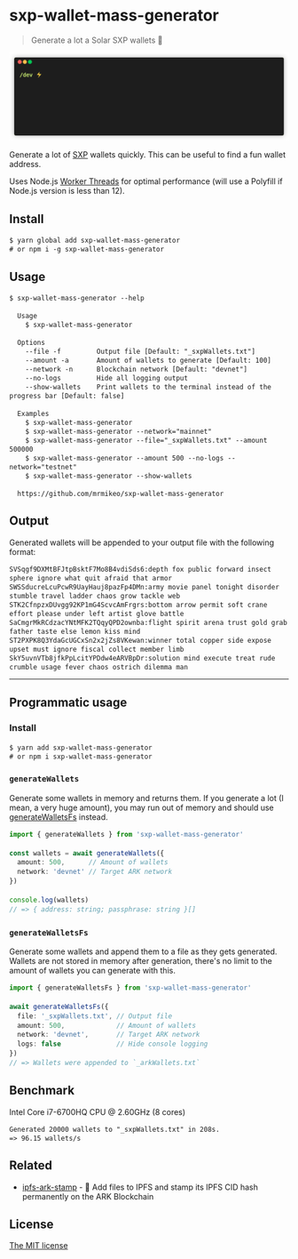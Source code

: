 # sxp-wallet-mass-generator
> Generate a lot a Solar SXP wallets 👛

![Demo gif](./demo.gif)

Generate a lot of [SXP](https://solar.org/) wallets quickly. This can be useful to find a fun wallet address.

Uses Node.js [Worker Threads](https://nodejs.org/api/worker_threads.html) for optimal performance (will use a Polyfill if Node.js version is less than 12).

## Install

```
$ yarn global add sxp-wallet-mass-generator
# or npm i -g sxp-wallet-mass-generator
```

## Usage

```
$ sxp-wallet-mass-generator --help

  Usage
    $ sxp-wallet-mass-generator
  
  Options
    --file -f         Output file [Default: "_sxpWallets.txt"]
    --amount -a       Amount of wallets to generate [Default: 100]
    --network -n      Blockchain network [Default: "devnet"]
    --no-logs         Hide all logging output
    --show-wallets    Print wallets to the terminal instead of the progress bar [Default: false]

  Examples
    $ sxp-wallet-mass-generator
    $ sxp-wallet-mass-generator --network="mainnet"
    $ sxp-wallet-mass-generator --file="_sxpWallets.txt" --amount 500000
    $ sxp-wallet-mass-generator --amount 500 --no-logs --network="testnet"
    $ sxp-wallet-mass-generator --show-wallets

  https://github.com/mrmikeo/sxp-wallet-mass-generator
```

## Output
Generated wallets will be appended to your output file with the following format:

```
SVSqgf9DXMtBFJtpBsktF7Mo8B4vdiSds6:depth fox public forward insect sphere ignore what quit afraid that armor
SWSSducreLcuPcwR9UayHauj8pazFp4DMn:army movie panel tonight disorder stumble travel ladder chaos grow tackle web
STK2CfnpzxDUvgg92KP1mG4ScvcAmFrgrs:bottom arrow permit soft crane effort please under left artist glove battle
SaCmgrMkRCdzacYNtMFK2TQqyQPD2ownba:flight spirit arena trust gold grab father taste else lemon kiss mind
ST2PXPK8Q3YdaGcUGCxSn2x2jZs8VKewan:winner total copper side expose upset must ignore fiscal collect member limb
SkY5uvnVTb8jfkPpLcitYPDdw4eARVBpDr:solution mind execute treat rude crumble usage fever chaos ostrich dilemma man
```

___

## Programmatic usage
### Install

```
$ yarn add sxp-wallet-mass-generator
# or npm i sxp-wallet-mass-generator
```

### `generateWallets`
Generate some wallets in memory and returns them. If you generate a lot (I mean, a very huge amount), you may run out of memory and should use [generateWalletsFs](#generateWalletsFs) instead.

```ts
import { generateWallets } from 'sxp-wallet-mass-generator'

const wallets = await generateWallets({
  amount: 500,      // Amount of wallets
  network: 'devnet' // Target ARK network
})

console.log(wallets)
// => { address: string; passphrase: string }[]
```

### `generateWalletsFs`
Generate some wallets and append them to a file as they gets generated.\
Wallets are not stored in memory after generation, there's no limit to the amount of wallets you can generate with this.

```ts
import { generateWalletsFs } from 'sxp-wallet-mass-generator'

await generateWalletsFs({
  file: '_sxpWallets.txt', // Output file
  amount: 500,             // Amount of wallets
  network: 'devnet',       // Target ARK network
  logs: false              // Hide console logging
})
// => Wallets were appended to `_arkWallets.txt` 
```

## Benchmark
Intel Core i7-6700HQ CPU @ 2.60GHz (8 cores)

```
Generated 20000 wallets to "_sxpWallets.txt" in 208s.
=> 96.15 wallets/s
```

## Related
 - [ipfs-ark-stamp](https://github.com/rigwild/ipfs-ark-stamp) - 📝 Add files to IPFS and stamp its IPFS CID hash permanently on the ARK Blockchain

## License
[The MIT license](./LICENSE)

